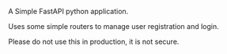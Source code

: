 A Simple FastAPI python application.

Uses some simple routers to manage user registration and login.

Please do not use this in production, it is not secure.
